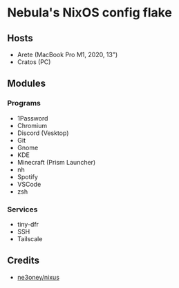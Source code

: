 # Nebula's NixOS config flake

## Hosts

- Arete (MacBook Pro M1, 2020, 13")
- Cratos (PC)

## Modules

### Programs

- 1Password
- Chromium
- Discord (Vesktop)
- Git
- Gnome
- KDE
- Minecraft (Prism Launcher)
- nh
- Spotify
- VSCode
- zsh

### Services

- tiny-dfr
- SSH
- Tailscale

## Credits

- [ne3oney/nixus](https://github.com/n3oney/nixus)
